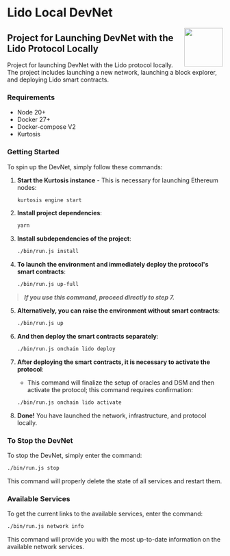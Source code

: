 # Lido Local DevNet

<img src="https://docs.lido.fi/img/logo.svg" height="90px" align="right" width="90px">

## Project for Launching DevNet with the Lido Protocol Locally
Project for launching DevNet with the Lido protocol locally. The project includes launching a new network, launching a block explorer, and deploying Lido smart contracts.

### Requirements

- Node 20+
- Docker 27+
- Docker-compose V2
- Kurtosis

### Getting Started

To spin up the DevNet, simply follow these commands:

1. **Start the Kurtosis instance** - This is necessary for launching Ethereum nodes:
   ```sh
   kurtosis engine start
   ```

2. **Install project dependencies**:
   ```sh
   yarn
   ```

3. **Install subdependencies of the project**:
   ```sh
   ./bin/run.js install
   ```

4. **To launch the environment and immediately deploy the protocol's smart contracts**:
   ```sh
   ./bin/run.js up-full
   ```
> ***If you use this command, proceed directly to step 7.***
5. **Alternatively, you can raise the environment without smart contracts**:
   ```sh
   ./bin/run.js up
   ```

6. **And then deploy the smart contracts separately**:
   ```sh
   ./bin/run.js onchain lido deploy
   ```

7. **After deploying the smart contracts, it is necessary to activate the protocol**:
   - This command will finalize the setup of oracles and DSM and then activate the protocol; this command requires confirmation:
   ```sh
   ./bin/run.js onchain lido activate
   ```

8. **Done!** You have launched the network, infrastructure, and protocol locally.

### To Stop the DevNet

To stop the DevNet, simply enter the command:
```sh
./bin/run.js stop
```
This command will properly delete the state of all services and restart them.

### Available Services

To get the current links to the available services, enter the command:
```sh
./bin/run.js network info
```
This command will provide you with the most up-to-date information on the available network services.


